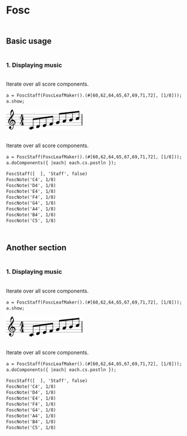 # Fosc

## <br>Basic usage

### <br>1. Displaying music


<br>Iterate over all score components.

```supercollider
a = FoscStaff(FoscLeafMaker().(#[60,62,64,65,67,69,71,72], [1/8]));
a.show;
```
![](./images/test.png)


<br>Iterate over all score components.

```supercollider
a = FoscStaff(FoscLeafMaker().(#[60,62,64,65,67,69,71,72], [1/8]));
a.doComponents({ |each| each.cs.postln });
```

```
FoscStaff([  ], 'Staff', false)
FoscNote('C4', 1/8)
FoscNote('D4', 1/8)
FoscNote('E4', 1/8)
FoscNote('F4', 1/8)
FoscNote('G4', 1/8)
FoscNote('A4', 1/8)
FoscNote('B4', 1/8)
FoscNote('C5', 1/8)
```

## <br>Another section

### <br>1. Displaying music


<br>Iterate over all score components.

```supercollider
a = FoscStaff(FoscLeafMaker().(#[60,62,64,65,67,69,71,72], [1/8]));
a.show;
```
![](./images/test.png)


<br>Iterate over all score components.

```supercollider
a = FoscStaff(FoscLeafMaker().(#[60,62,64,65,67,69,71,72], [1/8]));
a.doComponents({ |each| each.cs.postln });
```

```
FoscStaff([  ], 'Staff', false)
FoscNote('C4', 1/8)
FoscNote('D4', 1/8)
FoscNote('E4', 1/8)
FoscNote('F4', 1/8)
FoscNote('G4', 1/8)
FoscNote('A4', 1/8)
FoscNote('B4', 1/8)
FoscNote('C5', 1/8)
```
